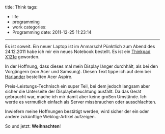 title: Think
tags:
  - life
  - programming
  - work
categories:
  - Programming
date: 2011-12-25 11:23:14
---

Es ist soweit. Ein neuer Laptop ist im Anmarsch! Pünktlich zum Abend des 24.12.2011 habe ich mir ein neues Notebook bestellt. Es ist ein [Thinkpad X121e](http://shop.lenovo.com/deweb/de/de/learn/products/laptops/thinkpad/x-series/X121e_Intel/index.html) geworden.

In der Hoffnung, dass dieses mal mein Display länger durchhält, als bei den Vorgängern (von Acer und Samsung). Diesen Text tippe ich auf dem bei [Harlander](http://harlander.com) bestellten Acer Aspire.

Preis-Leistungs-Technisch ein super Teil, bei dem jedoch langsam aber sicher die Unterseite der Displaybeleuchtung ausfällt. Da das Gerät gebraucht war, mache ich mir damit aber keine großen Umstände. Ich werde es vermutlich einfach als Server missbrauchen oder ausschlachten.

Inwiefern meine Hoffnungen bestätigt werden, wird sicher der ein oder andere zukünftige Weblog-Artikel aufzeigen.

So und jetzt: **Weihnachten**!
